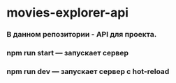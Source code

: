 # movies-explorer-api

### В данном репозитории - API для проекта.
### npm run start — запускает сервер
### npm run dev — запускает сервер с hot-reload
